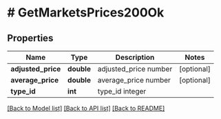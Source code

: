 # # GetMarketsPrices200Ok

## Properties

Name | Type | Description | Notes
------------ | ------------- | ------------- | -------------
**adjusted_price** | **double** | adjusted_price number | [optional]
**average_price** | **double** | average_price number | [optional]
**type_id** | **int** | type_id integer |

[[Back to Model list]](../../README.md#models) [[Back to API list]](../../README.md#endpoints) [[Back to README]](../../README.md)
